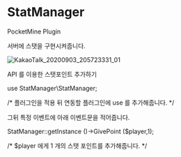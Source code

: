 # StatManager


PocketMine Plugin

서버에 스탯을 구현시켜줍니다.

![KakaoTalk_20200903_205723331_01](https://user-images.githubusercontent.com/26338400/92186465-d20da680-ee91-11ea-9a60-dfb2f70af330.png)


API 를 이용한 스탯포인트 추가하기

use StatManager\StatManager;

/* 플러그인을 적용 뒤 연동할 플러그인에 use 를 추가해줍니다. */



그뒤 특정 이벤트에 아래 이벤트문을 적어줍니다.



StatManager::getInstance ()->GivePoint ($player,1);

/* $player 에게 1 개의 스탯 포인트를 추가해줍니다. */
